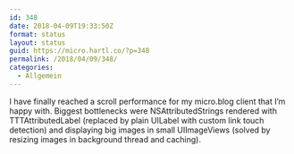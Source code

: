 ```yaml
---
id: 348
date: 2018-04-09T19:33:50Z
format: status
layout: status
guid: https://micro.hartl.co/?p=348
permalink: /2018/04/09/348/
categories:
  - Allgemein
---
```

I have finally reached a scroll performance for my micro.blog client that I’m happy with. Biggest bottlenecks were NSAttributedStrings rendered with TTTAttributedLabel (replaced by plain UILabel with custom link touch detection) and displaying big images in small UIImageViews (solved by resizing images in background thread and caching).